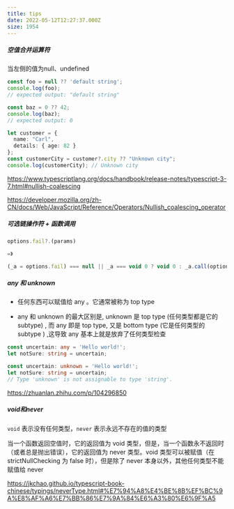 ```yaml
---
title: tips
date: 2022-05-12T12:27:37.000Z
size: 1954
---
```

##### 空值合并运算符

当左侧的值为null、undefined

```typescript
const foo = null ?? 'default string';
console.log(foo);
// expected output: "default string"

const baz = 0 ?? 42;
console.log(baz);
// expected output: 0
```

```typescript
let customer = {
  name: "Carl",
  details: { age: 82 }
};
const customerCity = customer?.city ?? "Unknown city";
console.log(customerCity); // Unknown city
```

https://www.typescriptlang.org/docs/handbook/release-notes/typescript-3-7.html#nullish-coalescing

https://developer.mozilla.org/zh-CN/docs/Web/JavaScript/Reference/Operators/Nullish_coalescing_operator

##### 可选链操作符 + 函数调用

```typescript
options.fail?.(params)

=》

(_a = options.fail) === null || _a === void 0 ? void 0 : _a.call(options, data);
```

##### any 和 unknown

- 任何东西可以赋值给 any 。它通常被称为 top type

- any 和 unknown 的最大区别是, unknown 是 top type (任何类型都是它的 subtype) , 而 any 即是 top type, 又是 bottom type (它是任何类型的 subtype ) ,这导致 any 基本上就是放弃了任何类型检查

```typescript
const uncertain: any = 'Hello world!';
let notSure: string = uncertain;
```

```typescript
const uncertain: unknown = 'Hello world!';
let notSure: string = uncertain;
// Type 'unknown' is not assignable to type 'string'.
```

https://zhuanlan.zhihu.com/p/104296850

##### void和never

`void` 表示没有任何类型，`never` 表示永远不存在的值的类型

当一个函数返回空值时，它的返回值为 void 类型，但是，当一个函数永不返回时（或者总是抛出错误），它的返回值为 never 类型。void 类型可以被赋值（在 strictNullChecking 为 false 时），但是除了 never 本身以外，其他任何类型不能赋值给 never

https://jkchao.github.io/typescript-book-chinese/typings/neverType.html#%E7%94%A8%E4%BE%8B%EF%BC%9A%E8%AF%A6%E7%BB%86%E7%9A%84%E6%A3%80%E6%9F%A5
